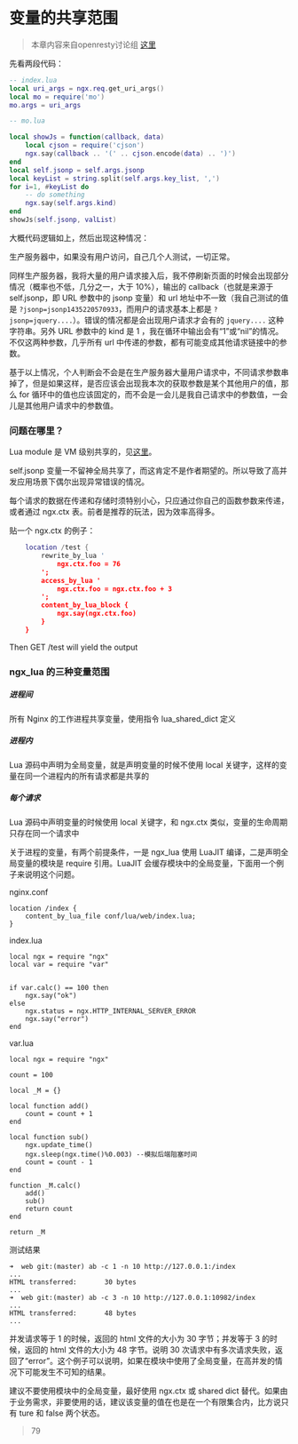 # 变量的共享范围

> 本章内容来自openresty讨论组 [这里](https://groups.google.com/forum/#!topic/openresty/3ylMdtvUJqg)

先看两段代码：

```lua
-- index.lua
local uri_args = ngx.req.get_uri_args()
local mo = require('mo')
mo.args = uri_args
```

```lua
-- mo.lua

local showJs = function(callback, data)
    local cjson = require('cjson')
    ngx.say(callback .. '(' .. cjson.encode(data) .. ')')
end
local self.jsonp = self.args.jsonp
local keyList = string.split(self.args.key_list, ',')
for i=1, #keyList do
    -- do something
    ngx.say(self.args.kind)
end
showJs(self.jsonp, valList)
```

大概代码逻辑如上，然后出现这种情况：

生产服务器中，如果没有用户访问，自己几个人测试，一切正常。

同样生产服务器，我将大量的用户请求接入后，我不停刷新页面的时候会出现部分情况（概率也不低，几分之一，大于 10%），输出的 callback（也就是来源于 self.jsonp，即 URL 参数中的 jsonp 变量）和 url 地址中不一致（我自己测试的值是 `?jsonp=jsonp1435220570933`，而用户的请求基本上都是 `?jsonp=jquery....`）。错误的情况都是会出现用户请求才会有的 `jquery....` 这种字符串。另外 URL 参数中的 kind 是 1 ，我在循环中输出会有“1”或“nil”的情况。不仅这两种参数，几乎所有 url 中传递的参数，都有可能变成其他请求链接中的参数。

基于以上情况，个人判断会不会是在生产服务器大量用户请求中，不同请求参数串掉了，但是如果这样，是否应该会出现我本次的获取参数是某个其他用户的值，那么 for 循环中的值也应该固定的，而不会是一会儿是我自己请求中的参数值，一会儿是其他用户请求中的参数值。

### 问题在哪里？

Lua module 是 VM 级别共享的，见[这里](https://github.com/openresty/lua-nginx-module#data-sharing-within-an-nginx-worker)。

self.jsonp 变量一不留神全局共享了，而这肯定不是作者期望的。所以导致了高并发应用场景下偶尔出现异常错误的情况。

每个请求的数据在传递和存储时须特别小心，只应通过你自己的函数参数来传递，或者通过 ngx.ctx 表。前者是推荐的玩法，因为效率高得多。

贴一个 ngx.ctx 的例子：

```lua
    location /test {
        rewrite_by_lua '
            ngx.ctx.foo = 76
        ';
        access_by_lua '
            ngx.ctx.foo = ngx.ctx.foo + 3
        ';
        content_by_lua_block {
            ngx.say(ngx.ctx.foo)
        }
    }
```

Then GET /test will yield the output

### ngx_lua 的三种变量范围

##### 进程间

所有 Nginx 的工作进程共享变量，使用指令 lua_shared_dict 定义

##### 进程内

Lua 源码中声明为全局变量，就是声明变量的时候不使用 local 关键字，这样的变量在同一个进程内的所有请求都是共享的

##### 每个请求

Lua 源码中声明变量的时候使用 local 关键字，和 ngx.ctx 类似，变量的生命周期只存在同一个请求中

关于进程的变量，有两个前提条件，一是 ngx_lua 使用 LuaJIT 编译，二是声明全局变量的模块是 require 引用。LuaJIT 会缓存模块中的全局变量，下面用一个例子来说明这个问题。

nginx.conf

```
location /index {
    content_by_lua_file conf/lua/web/index.lua;
}
```

index.lua

```
local ngx = require "ngx"
local var = require "var"


if var.calc() == 100 then
    ngx.say("ok")
else
    ngx.status = ngx.HTTP_INTERNAL_SERVER_ERROR
    ngx.say("error")
end
```

var.lua
```
local ngx = require "ngx"

count = 100

local _M = {}

local function add()
    count = count + 1
end

local function sub()
    ngx.update_time()
    ngx.sleep(ngx.time()%0.003) --模拟后端阻塞时间
    count = count - 1
end

function _M.calc()
    add()
    sub()
    return count
end

return _M
```

测试结果
```
➜  web git:(master) ab -c 1 -n 10 http://127.0.0.1:/index
...
HTML transferred:       30 bytes
...
➜  web git:(master) ab -c 3 -n 10 http://127.0.0.1:10982/index
...
HTML transferred:       48 bytes
...
```

并发请求等于 1 的时候，返回的 html 文件的大小为 30 字节；并发等于 3 的时候，返回的 html 文件的大小为 48 字节。说明 30 次请求中有多次请求失败，返回了“error”。这个例子可以说明，如果在模块中使用了全局变量，在高并发的情况下可能发生不可知的结果。

建议不要使用模块中的全局变量，最好使用 ngx.ctx 或 shared dict 替代。如果由于业务需求，非要使用的话，建议该变量的值在也是在一个有限集合内，比方说只有 ture 和 false 两个状态。
> 79
